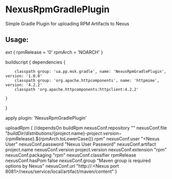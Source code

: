# NexusRpmGradlePlugin
Simple Gradle Plugin for uploading RPM Artifacts to Nexus 

## Usage:
ext {
   rpmRelease = '0'
   rpmArch = 'NOARCH'
}

buildscript {
       dependencies {
    
        classpath group: 'ua.pp.msk.gradle', name: 'NexusRpmGradlePlugin', version: '1.0.0'
        classpath group: 'org.apache.httpcomponents', name: 'httpmime', version: '4.2.2'
        classpath 'org.apache.httpcomponents:httpclient:4.2.2'

    }
}

apply plugin: 'NexusRpmGradlePlugin'

uploadRpm {
//dependsOn  buildRpm
nexusConf.repository "<Nexus RPM Repository ID>"
nexusConf.file "${buildDir}/distributions/${project.name}-${project.version}-${rpmRelease}.${rpmArch.toLowerCase()}.rpm"
nexusConf.user "<Nexus User"
nexusConf.password "Nexus User Password"
nexusConf.artifact project.name
nexusConf.version project.version
nexusConf.extension "rpm"
nexusConf.packaging "rpm"
nexusConf.classifier rpmRelease
nexusConf.hasPom false
nexusConf.group "Maven group is required options by Nexus"
nexusConf.url "http://<Nexus hostname>:<Nexus port 8081>/nexus/service/local/artifact/maven/content"
}
